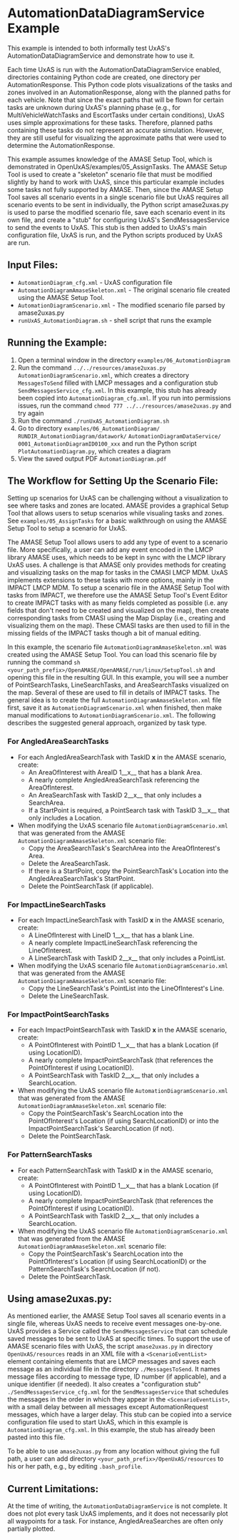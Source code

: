 # AutomationDataDiagramService Example

This example is intended to both informally test UxAS's AutomationDataDiagramService and demonstrate how to use it.

Each time UxAS is run with the AutomationDataDiagramService enabled, directories containing Python code are created, one directory per AutomationResponse. This Python code plots visualizations of the tasks and zones involved in an AutomationResponse, along with the planned paths for each vehicle. Note that since the exact paths that will be flown for certain tasks are unknown during UxAS's planning phase (e.g., for MultiVehicleWatchTasks and EscortTasks under certain conditions), UxAS uses simple approximations for these tasks. Therefore, planned paths containing these tasks do not represent an accurate simulation. However, they are still useful for visualizing the approximate paths that were used to determine the AutomationResponse.

This example assumes knowledge of the AMASE Setup Tool, which is demonstrated in OpenUxAS/examples/05_AssignTasks. The AMASE Setup Tool is used to create a "skeleton" scenario file that must be modified slightly by hand to work with UxAS, since this particular example includes some tasks not fully supported by AMASE. Then, since the AMASE Setup Tool saves all scenario events in a single scenario file but UxAS requires all scenario events to be sent in individually, the Python script amase2uxas.py is used to parse the modified scenario file, save each scenario event in its own file, and create a "stub" for configuring UxAS's SendMessagesService to send the events to UxAS. This stub is then added to UxAS's main configuration file, UxAS is run, and the Python scripts produced by UxAS are run.

## Input Files:
* `AutomationDiagram_cfg.xml` - UxAS configuration file
* `AutomationDiagramAmaseSkeleton.xml` - The original scenario file created using the AMASE Setup Tool.
* `AutomationDiagramScenario.xml` - The modified scenario file parsed by amase2uxas.py
* `runUxAS_AutomationDiagram.sh` - shell script that runs the example

## Running the Example:
1. Open a terminal window in the directory `examples/06_AutomationDiagram`
2. Run the command `../../resources/amase2uxas.py AutomationDiagramScenario.xml`, which creates a directory `MessagesToSend` filled with LMCP messages and a configuration stub `SendMessagesService_cfg.xml`. In this example, this stub has already been copied into `AutomationDiagram_cfg.xml`. If you run into permissions issues, run the command `chmod 777 ../../resources/amase2uxas.py` and try again
3. Run the command `./runUxAS_AutomationDiagram.sh`
4. Go to directory `examples/06_AutomationDiagram/` `RUNDIR_AutomationDiagram/datawork/` `AutomationDiagramDataService/` `0001_AutomationDiagramID0100_xxx` and run the Python script `PlotAutomationDiagram.py`, which creates a diagram
5. View the saved output PDF `AutomationDiagram.pdf`




## The Workflow for Setting Up the Scenario File:
Setting up scenarios for UxAS can be challenging without a visualization to see where tasks and zones are located. AMASE provides a graphical Setup Tool that allows users to setup scenarios while visualing tasks and zones. See `examples/05_AssignTasks` for a basic walkthrough on using the AMASE Setup Tool to setup a scenario for UxAS.

The AMASE Setup Tool allows users to add any type of event to a scenario file. More specifically, a user can add any event encoded in the LMCP library AMASE uses, which needs to be kept in sync with the LMCP library UxAS uses. A challenge is that AMASE only provides methods for creating and visualizing tasks on the map for tasks in the CMASI LMCP MDM. UxAS implements extensions to these tasks with more options, mainly in the IMPACT LMCP MDM. To setup a scenario file in the AMASE Setup Tool with tasks from IMPACT, we therefore use the AMASE Setup Tool's Event Editor to create IMPACT tasks with as many fields completed as possible (i.e. any fields that don't need to be created and visualized on the map), then create corresponding tasks from CMASI using the Map Display (i.e., creating and visualizing them on the map). These CMASI tasks are then used to fill in the missing fields of the IMPACT tasks though a bit of manual editing.

In this example, the scenario file `AutomationDiagramAmaseSkeleton.xml` was created using the AMASE Setup Tool. You can load this scenario file by running the command `sh <your_path_prefix>/OpenAMASE/OpenAMASE/run/linux/SetupTool.sh` 
and opening this file in the resulting GUI. In this example, you will see a number of PointSearchTasks, LineSearchTasks, and AreaSearchTasks visualized on the map. Several of these are used to fill in details of IMPACT tasks. The general idea is to create the full `AutomationDiagramAmaseSkeleton.xml` file first, save it as `AutomationDiagramScenario.xml` when finished, then make manual modifications to `AutomationDiagramScenario.xml`. The following describes the suggested general approach, organized by task type.

### For AngledAreaSearchTasks
* For each AngledAreaSearchTask with TaskID __x__ in the AMASE scenario, create:
  * An AreaOfInterest with AreaID 1__x__ that has a blank Area.
  * A nearly complete AngledAreaSearchTask referencing the AreaOfInterest.
  * An AreaSearchTask with TaskID 2__x__ that only includes a SearchArea.
  * If a StartPoint is required, a PointSearch task with TaskID 3__x__ that only includes a Location.
* When modifying the UxAS scenario file `AutomationDiagramScenario.xml` that was generated from the AMASE `AutomationDiagramAmaseSkeleton.xml` scenario file:
  * Copy the AreaSearchTask's SearchArea into the AreaOfInterest's Area.
  * Delete the AreaSearchTask.
  * If there is a StartPoint, copy the PointSearchTask's Location into the AngledAreaSearchTask's StartPoint.
  * Delete the PointSearchTask (if applicable).

### For ImpactLineSearchTasks
  
* For each ImpactLineSearchTask with TaskID __x__ in the AMASE scenario, create:
  * A LineOfInterest with LineID 1__x__ that has a blank Line.
  * A nearly complete ImpactLineSearchTask referencing the LineOfInterest.
  * A LineSearchTask with TaskID 2__x__ that only includes a PointList.
* When modifying the UxAS scenario file `AutomationDiagramScenario.xml` that was generated from the AMASE `AutomationDiagramAmaseSkeleton.xml` scenario file:
  * Copy the LineSearchTask's PointList into the LineOfInterest's Line.
  * Delete the LineSearchTask.
  
### For ImpactPointSearchTasks

* For each ImpactPointSearchTask with TaskID __x__ in the AMASE scenario, create:
  * A PointOfInterest with PointID 1__x__ that has a blank Location (if using LocationID).
  * A nearly complete ImpactPointSearchTask (that references the PointOfInterest if using LocationID).
  * A PointSearchTask with TaskID 2__x__ that only includes a SearchLocation.
* When modifying the UxAS scenario file `AutomationDiagramScenario.xml` that was generated from the AMASE `AutomationDiagramAmaseSkeleton.xml` scenario file:
  * Copy the PointSearchTask's SearchLocation into the PointOfInterest's Location (if using SearchLocationID) or into the ImpactPointSearchTask's SearchLocation (if not).
  * Delete the PointSearchTask.
  
### For PatternSearchTasks

* For each PatternSearchTask with TaskID __x__ in the AMASE scenario, create:
  * A PointOfInterest with PointID 1__x__ that has a blank Location (if using LocationID).
  * A nearly complete ImpactPointSearchTask (that references the PointOfInterest if using LocationID).
  * A PointSearchTask with TaskID 2__x__ that only includes a SearchLocation.
* When modifying the UxAS scenario file `AutomationDiagramScenario.xml` that was generated from the AMASE `AutomationDiagramAmaseSkeleton.xml` scenario file:
  * Copy the PointSearchTask's SearchLocation into the PointOfInterest's Location (if using SearchLocationID) or the PatternSearchTask's SearchLocation (if not).
  * Delete the PointSearchTask.

## Using amase2uxas.py:

As mentioned earlier, the AMASE Setup Tool saves all scenario events in a single file, whereas UxAS needs to receive event messages one-by-one. UxAS provides a Service called the `SendMessagesService` that can schedule saved messages to be sent to UxAS at specific times. To support the use of AMASE scenario files with UxAS, the script `amase2uxas.py` in directory `OpenUxAS/resources` reads in an XML file with a `<ScenarioEventList>` element containing elements that are LMCP messages and saves each message as an individual file in the directory `./MessagesToSend`. It names message files according to message type, ID number (if applicable), and a unique identifier (if needed). It also creates a "configuration stub" `./SendMessagesService_cfg.xml` for the `SendMessagesService` that schedules the messages in the order in which they appear in the `<ScenarioEventList>`, with a small delay between all messages except AutomationRequest messages, which have a larger delay. This stub can be copied into a service configuration file used to start UxAS, which in this example is `AutomationDiagram_cfg.xml`. In this example, the stub has already been pasted into this file.

To be able to use `amase2uxas.py` from any location without giving the full path, a user can add directory `<your_path_prefix>/OpenUxAS/resources` to his or her path, e.g., by editing `.bash_profile`.

## Current Limitations:

At the time of writing, the `AutomationDataDiagramService` is not complete. It does not plot every task UxAS implements, and it does not necessarily plot all waypoints for a task. For instance, AngledAreaSearches are often only partially plotted.

